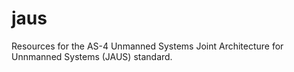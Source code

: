 # jaus
Resources for the AS-4 Unmanned Systems Joint Architecture for Unnmanned Systems (JAUS) standard.
